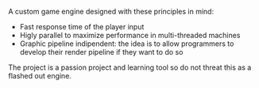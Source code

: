 A custom game engine designed with these principles in mind:
- Fast response time of the player input
- Higly parallel to maximize performance in multi-threaded machines
- Graphic pipeline indipendent: the idea is to allow programmers to develop their render pipeline if they want to do so

The project is a passion project and learning tool so do not threat this as a flashed out engine.
